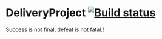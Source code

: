 # DeliveryProject [![Build status](https://ci.appveyor.com/api/projects/status/la8av6deyutaissf?svg=true)](https://ci.appveyor.com/project/MECCNR/deliveryproject)

Success is not final, defeat is not fatal.!
